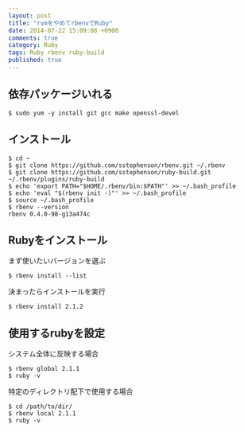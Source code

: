 ```yaml
---
layout: post
title: "rvmをやめてrbenvでRuby"
date: 2014-07-22 15:09:08 +0900
comments: true
category: Ruby
tags: Ruby rbenv ruby-build
published: true
---
```


## 依存パッケージいれる

```
$ sudo yum -y install git gcc make openssl-devel
```

## インストール

```
$ cd ~
$ git clone https://github.com/sstephenson/rbenv.git ~/.rbenv
$ git clone https://github.com/sstephenson/ruby-build.git ~/.rbenv/plugins/ruby-build
$ echo 'export PATH="$HOME/.rbenv/bin:$PATH"' >> ~/.bash_profile
$ echo 'eval "$(rbenv init -)"' >> ~/.bash_profile
$ source ~/.bash_profile
$ rbenv --version
rbenv 0.4.0-98-g13a474c
```

## Rubyをインストール
まず使いたいバージョンを選ぶ

```
$ rbenv install --list
```

決まったらインストールを実行

```
$ rbenv install 2.1.2
```

## 使用するrubyを設定

システム全体に反映する場合

```
$ rbenv global 2.1.1
$ ruby -v
```

特定のディレクトリ配下で使用する場合

```
$ cd /path/to/dir/
$ rbenv local 2.1.1
$ ruby -v
```
